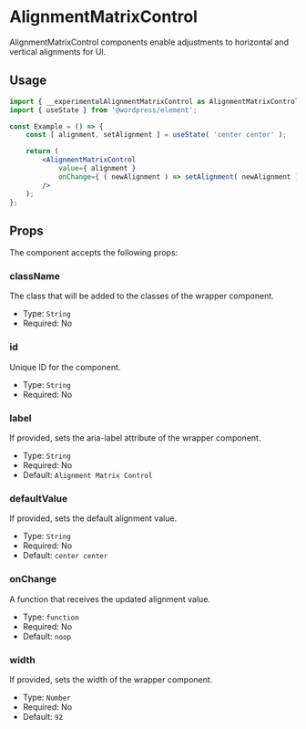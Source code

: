 # AlignmentMatrixControl

AlignmentMatrixControl components enable adjustments to horizontal and vertical alignments for UI.

## Usage

```jsx
import { __experimentalAlignmentMatrixControl as AlignmentMatrixControl } from '@wordpress/components';
import { useState } from '@wordpress/element';

const Example = () => {
	const [ alignment, setAlignment ] = useState( 'center center' );

	return (
		<AlignmentMatrixControl
			value={ alignment }
			onChange={ ( newAlignment ) => setAlignment( newAlignment ) }
		/>
	);
};
```

## Props

The component accepts the following props:

### className

The class that will be added to the classes of the wrapper <Composite/> component.

-   Type: `String`
-   Required: No

### id

Unique ID for the component.
-  Type: `String`
-  Required: No

### label

If provided, sets the aria-label attribute of the wrapper <Composite/> component.

-   Type: `String`
-   Required: No
-   Default: `Alignment Matrix Control`

### defaultValue

If provided, sets the default alignment value.
- Type: `String`
- Required: No
- Default: `center center`

### onChange

A function that receives the updated alignment value.

-   Type: `function`
-   Required: No
-   Default: `noop`

### width

If provided, sets the width of the wrapper <Composite/> component.
 - Type: `Number`
 - Required: No
 - Default: `92`
